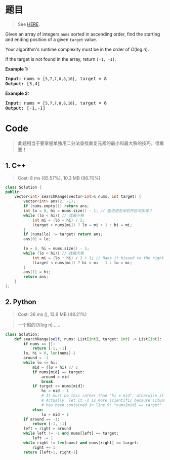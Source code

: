 # 题目

> See [HERE](https://leetcode.com/problems/find-first-and-last-position-of-element-in-sorted-array/).

<div><p>Given an array of integers <code>nums</code> sorted in ascending order, find the starting and ending position of a given <code>target</code> value.</p>

<p>Your algorithm's runtime complexity must be in the order of <em>O</em>(log <em>n</em>).</p>

<p>If the target is not found in the array, return <code>[-1, -1]</code>.</p>

<p><strong>Example 1:</strong></p>

<pre><strong>Input:</strong> nums = [<code>5,7,7,8,8,10]</code>, target = 8
<strong>Output:</strong> [3,4]</pre>

<p><strong>Example 2:</strong></p>

<pre><strong>Input:</strong> nums = [<code>5,7,7,8,8,10]</code>, target = 6
<strong>Output:</strong> [-1,-1]</pre>
</div>

# Code

> 此题相当于要掌握单独用二分法查找重复元素的最小和最大秩的技巧。很重要！

## 1. C++

> Cost: 8 ms (85.57%), 10.3 MB (96.70%)

```C++
class Solution {
public:
    vector<int> searchRange(vector<int>& nums, int target) {
        vector<int> ans(2, -1);
        if (nums.empty()) return ans;
        int lo = 0, hi = nums.size() - 1; // 能否用左闭右开区间实现？
        while (lo < hi){ // 找最小秩
            int mi = (lo + hi) / 2;
            (target > nums[mi]) ? lo = mi + 1 : hi = mi;
        }
        if (nums[lo] != target) return ans;
        ans[0] = lo;
        
        lo = 0, hi = nums.size() - 1;
        while (lo < hi){ // 找最大秩
            int mi = (lo + hi) / 2 + 1; // Make it biased to the right
            (target < nums[mi]) ? hi = mi - 1 : lo = mi;
        }
        ans[1] = hi;
        return ans;
    }
};
```

## 2. Python

> Cost: 36 ms (), 13.9 MB (48.21%)

> 一个假的<em>O</em>(log <em>n</em>)......

```python
class Solution:
    def searchRange(self, nums: List[int], target: int) -> List[int]:
        if nums == []:
            return [-1, -1]
        lo, hi = 0, len(nums)-1
        around = -1
        while lo <= hi:
            mid = (lo + hi) // 2
            if nums[mid] == target:
                around = mid
                break
            if target <= nums[mid]:
                hi = mid - 1    
                # It must be this rather than "hi = mid", otherwise it may loop forever.
                # Actually, let it -1 is more scientific because situation "target==nus[mid]"
                # has been contained in line 9: "nums[mid] == target"
            else:
                lo = mid + 1
        if around == -1:
            return [-1, -1]
        left = right = around
        while left != -1 and nums[left] == target:
            left -= 1
        while right != len(nums) and nums[right] == target:
            right += 1
        return [left+1, right-1]
```
